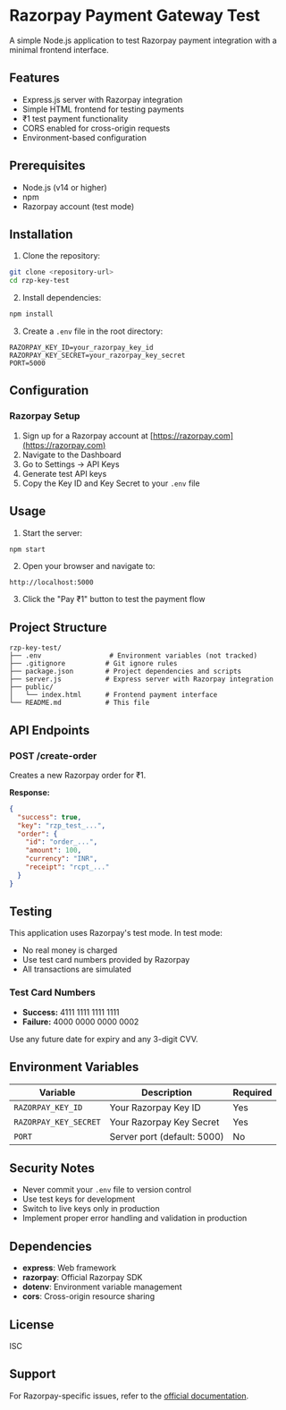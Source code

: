 # Razorpay Payment Gateway Test

A simple Node.js application to test Razorpay payment integration with a minimal frontend interface.

## Features

- Express.js server with Razorpay integration
- Simple HTML frontend for testing payments
- ₹1 test payment functionality
- CORS enabled for cross-origin requests
- Environment-based configuration

## Prerequisites

- Node.js (v14 or higher)
- npm
- Razorpay account (test mode)

## Installation

1. Clone the repository:
```bash
git clone <repository-url>
cd rzp-key-test
```

2. Install dependencies:
```bash
npm install
```

3. Create a `.env` file in the root directory:
```env
RAZORPAY_KEY_ID=your_razorpay_key_id
RAZORPAY_KEY_SECRET=your_razorpay_key_secret
PORT=5000
```

## Configuration

### Razorpay Setup

1. Sign up for a Razorpay account at [https://razorpay.com](https://razorpay.com)
2. Navigate to the Dashboard
3. Go to Settings → API Keys
4. Generate test API keys
5. Copy the Key ID and Key Secret to your `.env` file

## Usage

1. Start the server:
```bash
npm start
```

2. Open your browser and navigate to:
```
http://localhost:5000
```

3. Click the "Pay ₹1" button to test the payment flow

## Project Structure

```
rzp-key-test/
├── .env                 # Environment variables (not tracked)
├── .gitignore          # Git ignore rules
├── package.json        # Project dependencies and scripts
├── server.js           # Express server with Razorpay integration
├── public/
│   └── index.html      # Frontend payment interface
└── README.md           # This file
```

## API Endpoints

### POST /create-order

Creates a new Razorpay order for ₹1.

**Response:**
```json
{
  "success": true,
  "key": "rzp_test_...",
  "order": {
    "id": "order_...",
    "amount": 100,
    "currency": "INR",
    "receipt": "rcpt_..."
  }
}
```

## Testing

This application uses Razorpay's test mode. In test mode:
- No real money is charged
- Use test card numbers provided by Razorpay
- All transactions are simulated

### Test Card Numbers

- **Success:** 4111 1111 1111 1111
- **Failure:** 4000 0000 0000 0002

Use any future date for expiry and any 3-digit CVV.

## Environment Variables

| Variable | Description | Required |
|----------|-------------|----------|
| `RAZORPAY_KEY_ID` | Your Razorpay Key ID | Yes |
| `RAZORPAY_KEY_SECRET` | Your Razorpay Key Secret | Yes |
| `PORT` | Server port (default: 5000) | No |

## Security Notes

- Never commit your `.env` file to version control
- Use test keys for development
- Switch to live keys only in production
- Implement proper error handling and validation in production

## Dependencies

- **express**: Web framework
- **razorpay**: Official Razorpay SDK
- **dotenv**: Environment variable management
- **cors**: Cross-origin resource sharing

## License

ISC

## Support

For Razorpay-specific issues, refer to the [official documentation](https://razorpay.com/docs/).